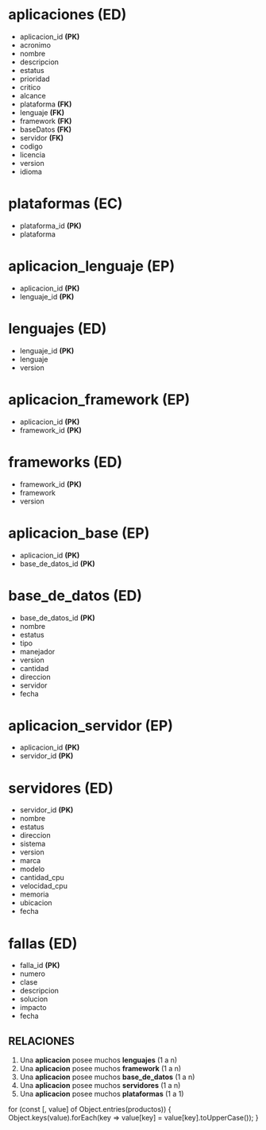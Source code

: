 
# aplicaciones **(ED)**
- aplicacion_id **(PK)**
- acronimo
- nombre
- descripcion
- estatus
- prioridad
- critico
- alcance
- plataforma **(FK)**
- lenguaje **(FK)**
- framework **(FK)**
- baseDatos **(FK)**
- servidor **(FK)**
- codigo
- licencia
- version
- idioma

# plataformas **(EC)**
- plataforma_id **(PK)**
- plataforma

# aplicacion_lenguaje **(EP)**
- aplicacion_id **(PK)**
- lenguaje_id **(PK)**

# lenguajes **(ED)**
- lenguaje_id **(PK)**
- lenguaje
- version

# aplicacion_framework **(EP)**
- aplicacion_id **(PK)**
- framework_id **(PK)**

# frameworks **(ED)**
- framework_id **(PK)**
- framework
- version

# aplicacion_base **(EP)**
- aplicacion_id **(PK)**
- base_de_datos_id **(PK)**

# base_de_datos **(ED)**
- base_de_datos_id **(PK)**
- nombre
- estatus
- tipo
- manejador
- version
- cantidad
- direccion
- servidor
- fecha

# aplicacion_servidor **(EP)**
- aplicacion_id **(PK)**
- servidor_id **(PK)**

# servidores **(ED)**
- servidor_id **(PK)**
- nombre
- estatus
- direccion
- sistema
- version
- marca
- modelo
- cantidad_cpu
- velocidad_cpu
- memoria
- ubicacion
- fecha

# fallas **(ED)**
- falla_id **(PK)**
- numero
- clase
- descripcion
- solucion
- impacto
- fecha


## RELACIONES

1. Una **aplicacion** posee muchos **lenguajes** (1 a n)
2. Una **aplicacion** posee muchos **framework** (1 a n)
3. Una **aplicacion** posee muchos **base_de_datos** (1 a n)
4. Una **aplicacion** posee muchos **servidores** (1 a n)
5. Una **aplicacion** posee muchos **plataformas** (1 a 1)


<Container>


for (const [, value] of Object.entries(productos)) {
    Object.keys(value).forEach(key => value[key] = value[key].toUpperCase());
}